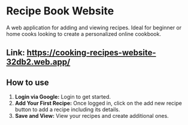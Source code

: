 # Recipe Book Website

A web application for adding and viewing recipes. Ideal for beginner or home cooks looking to create a personalized online cookbook.

## Link: https://cooking-recipes-website-32db2.web.app/

## How to use

1. **Login via Google:** Login to get started.
2. **Add Your First Recipe:** Once logged in, click on the add new recipe button to add a recipe including its details.
3. **Save and View:** View your recipes and create additional ones.
